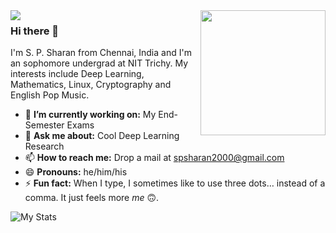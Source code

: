 
<img align='right' src='https://user-images.githubusercontent.com/5713670/87202985-820dcb80-c2b6-11ea-9f56-7ec461c497c3.gif' width='200"'>

<img align='left' src='https://sps-spotify-now-playing.herokuapp.com/'>

<!---https://mir-s3-cdn-cf.behance.net/project_modules/disp/5d07e414077743.5627cf1ab791c.gif--->

<link rel="stylesheet" href="css/social-circles.min.css">
<a class="icon-twitter social-button color" href="http://twitter.com/username"></a>

### Hi there 👋
I'm S. P. Sharan from Chennai, India and I'm an sophomore undergrad at NIT Trichy. My interests include Deep Learning, Mathematics, Linux, Cryptography and English Pop Music. 

- 🔭 **I’m currently working on:** My End-Semester Exams
- 💬 **Ask me about:** Cool Deep Learning Research
- 📫 **How to reach me:** Drop a mail at spsharan2000@gmail.com
- 😄 **Pronouns:** he/him/his
- ⚡ **Fun fact:** When I type, I sometimes like to use three dots… instead of a comma. It just feels more *me* 🙃.

<!---
<img align='right' src='https://github-readme-stats.vercel.app/api?username=syzygianinfern0&show_icons=true&title_color=fff&icon_color=79ff97&text_color=9f9f9f&bg_color=151515&hide=["stars"]'>
--->

![My Stats](https://github-readme-stats.vercel.app/api?username=syzygianinfern0&show_icons=true&title_color=fff&icon_color=79ff97&text_color=9f9f9f&bg_color=151515&hide=["stars"])

<!---
<img align='left' src='https://mir-s3-cdn-cf.behance.net/project_modules/disp/5d07e414077743.5627cf1ab791c.gif' width='320"' height='120"'>
--->
<!--- 
🌱 I’m currently learning: Electronics
- 👯 I’m looking to collaborate on ...
- 🤔 I’m looking for help with ...
--->
